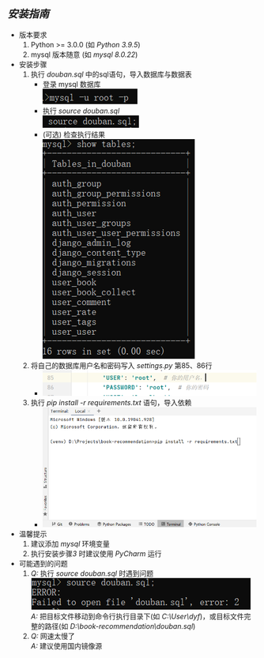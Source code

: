 ## *安装指南*

* 版本要求
    1. Python >= 3.0.0 (如 *Python 3.9.5*)
    2. mysql 版本随意 (如 *mysql 8.0.22*)
* 安装步骤
    1. 执行 *douban.sql* 中的sql语句，导入数据库与数据表
        * 登录 mysql 数据库  
          ![](png/1.png)
        * 执行 *source douban.sql*  
          ![](png/2.png)
        * (可选) 检查执行结果
          ![](png/3.png)
    2. 将自己的数据库用户名和密码写入 *settings.py* 第85、86行
        * ![](png/4.png)
    3. 执行 *pip install -r requirements.txt* 语句，导入依赖
        * ![](png/5.png)
* 温馨提示
    1. 建议添加 *mysql* 环境变量
    2. 执行安装步骤*3* 时建议使用 *PyCharm* 运行
* 可能遇到的问题
    1. *Q:* 执行 *source douban.sql*  时遇到问题  
       ![](png/6.png)
       *A:* 把目标文件移动到命令行执行目录下(如 *C:\User\dyf*)，或目标文件完整的路径(如 *D:\book-recommendation\douban.sql*)  
    2. *Q:* 网速太慢了  
       *A:* 建议使用国内镜像源